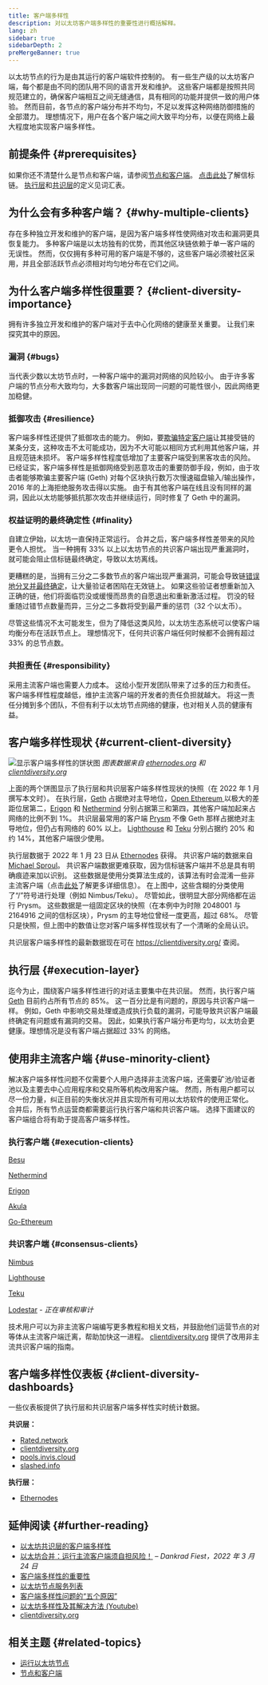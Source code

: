 ```yaml
---
title: 客户端多样性
description: 对以太坊客户端多样性的重要性进行概括解释。
lang: zh
sidebar: true
sidebarDepth: 2
preMergeBanner: true
---
```


以太坊节点的行为是由其运行的客户端软件控制的。 有一些生产级的以太坊客户端，每个都是由不同的团队用不同的语言开发和维护。 这些客户端都是按照共同规范建立的，确保客户端相互之间无缝通信，具有相同的功能并提供一致的用户体验。 然而目前，各节点的客户端分布并不均匀，不足以发挥这种网络防御措施的全部潜力。 理想情况下，用户在各个客户端之间大致平均分布，以便在网络上最大程度地实现客户端多样性。

## 前提条件 {#prerequisites}

如果你还不清楚什么是节点和客户端，请参阅[节点和客户端](/developers/docs/nodes-and-clients/)。 [点击此处](/upgrades/beacon-chain/)了解信标链。 [执行层](/glossary/#execution-layer)和[共识层](/glossary/#consensus-layer)的定义见词汇表。

## 为什么会有多种客户端？ {#why-multiple-clients}

存在多种独立开发和维护的客户端，是因为客户端多样性使网络对攻击和漏洞更具恢复能力。 多种客户端是以太坊独有的优势，而其他区块链依赖于单一客户端的无误性。 然而，仅仅拥有多种可用的客户端是不够的，这些客户端必须被社区采用，并且全部活跃节点必须相对均匀地分布在它们之间。

## 为什么客户端多样性很重要？ {#client-diversity-importance}

拥有许多独立开发和维护的客户端对于去中心化网络的健康至关重要。 让我们来探究其中的原因。

### 漏洞 {#bugs}

当代表少数以太坊节点时，一种客户端中的漏洞对网络的风险较小。 由于许多客户端的节点分布大致均匀，大多数客户端出现同一问题的可能性很小，因此网络更加稳健。

### 抵御攻击 {#resilience}

客户端多样性还提供了抵御攻击的能力。 例如，要[欺骗特定客户端](https://twitter.com/vdWijden/status/1437712249926393858)让其接受链的某条分支，这种攻击不太可能成功，因为不大可能以相同方式利用其他客户端，并且规范链未损坏。 客户端多样性程度低增加了主要客户端受到黑客攻击的风险。 已经证实，客户端多样性是抵御网络受到恶意攻击的重要防御手段，例如，由于攻击者能够欺骗主要客户端 (Geth) 对每个区块执行数万次慢速磁盘输入/输出操作，2016 年的上海拒绝服务攻击得以实施。 由于有其他客户端在线且没有同样的漏洞，因此以太坊能够抵抗那次攻击并继续运行，同时修复了 Geth 中的漏洞。

### 权益证明的最终确定性 {#finality}

自建立伊始，以太坊一直保持正常运行。 合并之后，客户端多样性差带来的风险更令人担忧。 当一种拥有 33% 以上以太坊节点的共识客户端出现严重漏洞时，就可能会阻止信标链最终确定，导致以太坊离线。

<Emoji text="🚨" mr="1rem" /> 更糟糕的是，当拥有三分之二多数节点的客户端出现严重漏洞，可能会导致链<a href="https://www.symphonious.net/2021/09/23/what-happens-if-beacon-chain-consensus-fails/" target="_blank">错误地分叉并最终确定</a>，让大量验证者困陷在无效链上。 如果这些验证者想重新加入正确的链，他们将面临罚没或缓慢而昂贵的自愿退出和重新激活过程。 罚没的轻重随过错节点数量而异，三分之二多数将受到最严重的惩罚（32 个以太币）。

尽管这些情况不太可能发生，但为了降低这类风险，以太坊生态系统可以使客户端均衡分布在活跃节点上。 理想情况下，任何共识客户端任何时候都不会拥有超过 33% 的总节点数。

### 共担责任 {#responsibility}

采用主流客户端也需要人力成本。 这给小型开发团队带来了过多的压力和责任。 客户端多样性程度越低，维护主流客户端的开发者的责任负担就越大。 将这一责任分摊到多个团队，不但有利于以太坊节点网络的健康，也对相关人员的健康有益。

## 客户端多样性现状 {#current-client-diversity}

![显示客户端多样性的饼状图](./client-diversity.png) _图表数据来自 [ethernodes.org](https://ethernodes.org) 和 [ clientdiversity.org](https://clientdiversity.org/)_

上面的两个饼图显示了执行层和共识层客户端多样性现状的快照（在 2022 年 1 月撰写本文时）。 在执行层，[Geth](https://geth.ethereum.org/) 占据绝对主导地位，[Open Ethereum ](https://openethereum.github.io/) 以极大的差距位居第二，[Erigon](https://github.com/ledgerwatch/erigon) 和 [Nethermind](https://nethermind.io/) 分别占据第三和第四，其他客户端加起来占网络的比例不到 1%。 共识层最常用的客户端 [Prysm](https://prysmaticlabs.com/#projects) 不像 Geth 那样占据绝对主导地位，但仍占有网络的 60% 以上。 [Lighthouse](https://lighthouse.sigmaprime.io/) 和 [Teku](https://consensys.net/knowledge-base/ethereum-2/teku/) 分别占据约 20% 和 约 14%，其他客户端很少使用。

执行层数据于 2022 年 1 月 23 日从 [Ethernodes](https://ethernodes.org) 获得。 共识客户端的数据来自 [Michael Sproul](https://github.com/sigp/blockprint)。 共识客户端数据更难获取，因为信标链客户端并不总是具有明确痕迹来加以识别。 这些数据是使用分类算法生成的，该算法有时会混淆一些非主流客户端（点击[此处](https://twitter.com/sproulM_/status/1440512518242197516)了解更多详细信息）。 在上图中，这些含糊的分类使用了“/”符号进行处理（例如 Nimbus/Teku）。 尽管如此，很明显大部分网络都在运行 Prysm。 这些数据是一组固定区块的快照（在本例中为时隙 2048001 与 2164916 之间的信标区块），Prysm 的主导地位曾经一度更高，超过 68%。 尽管只是快照，但上图中的数值让您对客户端多样性现状有了一个清晰的全局认识。

共识层客户端多样性的最新数据现在可在 https://clientdiversity.org/ 查阅。

## 执行层 {#execution-layer}

迄今为止，围绕客户端多样性进行的对话主要集中在共识层。 然而，执行客户端 [Geth](https://geth.ethereum.org) 目前约占所有节点的 85%。 这一百分比是有问题的，原因与共识客户端一样。 例如，Geth 中影响交易处理或造成执行负载的漏洞，可能导致共识客户端最终确定有问题或有漏洞的交易。 因此，如果执行客户端分布更均匀，以太坊会更健康。理想情况是没有客户端占据超过 33% 的网络。

## 使用非主流客户端 {#use-minority-client}

解决客户端多样性问题不仅需要个人用户选择非主流客户端，还需要矿池/验证者池以及主要去中心应用程序和交易所等机构改用客户端。 然而，所有用户都可以尽一份力量，纠正目前的失衡状况并且实现所有可用以太坊软件的使用正常化。 合并后，所有节点运营商都需要运行执行客户端和共识客户端。 选择下面建议的客户端组合将有助于提高客户端多样性。

### 执行客户端 {#execution-clients}

[Besu](https://www.hyperledger.org/use/besu)

[Nethermind](https://downloads.nethermind.io/)

[Erigon](https://github.com/ledgerwatch/erigon)

[Akula](https://akula.app)

[Go-Ethereum](https://geth.ethereum.org/)

### 共识客户端 {#consensus-clients}

[Nimbus](https://nimbus.team/)

[Lighthouse](https://github.com/sigp/lighthouse)

[Teku](https://consensys.net/knowledge-base/ethereum-2/teku/)

[Lodestar](https://github.com/ChainSafe/lodestar) - _正在审核和审计_

技术用户可以为非主流客户端编写更多教程和相关文档，并鼓励他们运营节点的对等体从主流客户端迁离，帮助加快这一进程。 [clientdiversity.org](https://clientdiversity.org/) 提供了改用非主流共识客户端的指南。

## 客户端多样性仪表板 {#client-diversity-dashboards}

一些仪表板提供了执行层和共识层客户端多样性实时统计数据。

**共识层：**

- [Rated.network](https://www.rated.network/)
- [clientdiversity.org](https://clientdiversity.org/)
- [pools.invis.cloud](https://pools.invis.cloud/)
- [slashed.info](https://www.slashed.info/)

**执行层：**

- [Ethernodes](https://ethernodes.org/)

## 延伸阅读 {#further-reading}

- [以太坊共识层的客户端多样性](https://mirror.xyz/jmcook.eth/S7ONEka_0RgtKTZ3-dakPmAHQNPvuj15nh0YGKPFriA)
- [以太坊合并：运行主流客户端须自担风险！](https://dankradfeist.de/ethereum/2022/03/24/run-the-majority-client-at-your-own-peril.html) – _Dankrad Fiest，2022 年 3 月 24 日_
- [客户端多样性的重要性](https://our.status.im/the-importance-of-client-diversity/)
- [以太坊节点服务列表](https://ethereumnodes.com/)
- [客户端多样性问题的“五个原因”](https://notes.ethereum.org/@afhGjrKfTKmksTOtqhB9RQ/BJGj7uh08)
- [以太坊多样性及其解决方法 (Youtube)](https://www.youtube.com/watch?v=1hZgCaiqwfU)
- [clientdiversity.org](https://clientdiversity.org/)

## 相关主题 {#related-topics}

- [运行以太坊节点](/run-a-node/)
- [节点和客户端](/developers/docs/nodes-and-clients/)
